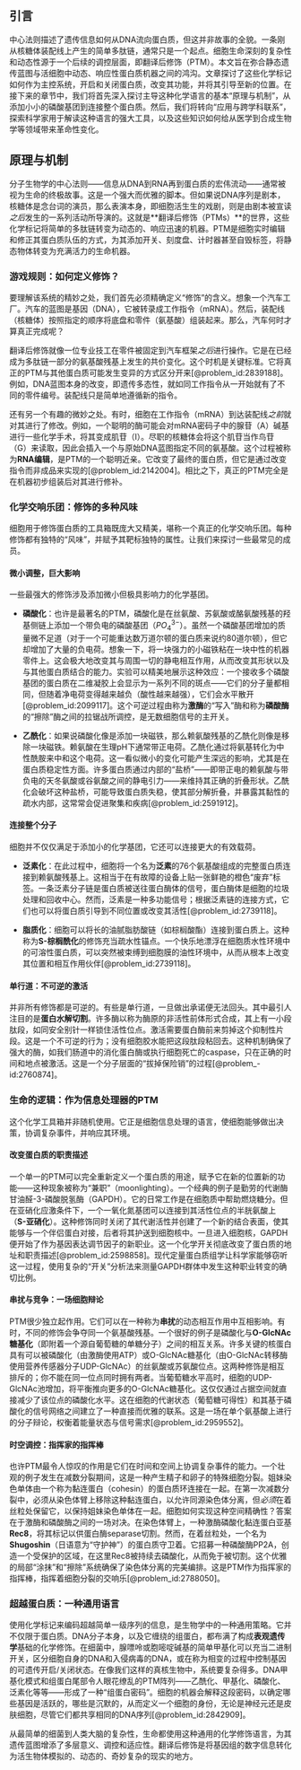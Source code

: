 ## 引言
中心法则描述了遗传信息如何从DNA流向蛋白质，但这并非故事的全貌。一条刚从核糖体装配线上产生的简单多肽链，通常只是一个起点。细胞生命深刻的复杂性和动态性源于一个后续的调控层面，即翻译后修饰（PTM）。本文旨在弥合静态遗传蓝图与活细胞中动态、响应性蛋白质机器之间的鸿沟。文章探讨了这些化学标记如何作为主控系统，开启和关闭蛋白质，改变其功能，并将其引导至新的位置。在接下来的章节中，我们将首先深入探讨主导这种化学语言的基本“原理与机制”，从添加小小的磷酸基团到连接整个蛋白质。然后，我们将转向“应用与跨学科联系”，探索科学家用于解读这种语言的强大工具，以及这些知识如何给从医学到合成生物学等领域带来革命性变化。

## 原理与机制

分子生物学的中心法则——信息从DNA到RNA再到蛋白质的宏伟流动——通常被视为生命的终极故事。这是一个强大而优雅的脚本。但如果说DNA序列是剧本，核糖体是念台词的演员，那么表演本身，即细胞活生生的戏剧，则是由剧本被宣读*之后*发生的一系列活动所导演的。这就是**翻译后修饰（PTMs）**的世界，这些化学标记将简单的多肽链转变为动态的、响应迅速的机器。PTM是细胞实时编辑和修正其蛋白质队伍的方式，为其添加开关、刻度盘、计时器甚至自毁标签，将静态物体转变为充满活力的生命机器。

### 游戏规则：如何定义修饰？

要理解该系统的精妙之处，我们首先必须精确定义“修饰”的含义。想象一个汽车工厂。汽车的蓝图是基因（DNA），它被转录成工作指令（mRNA）。然后，装配线（核糖体）按照指定的顺序将底盘和零件（氨基酸）组装起来。那么，汽车何时才算真正完成呢？

翻译后修饰就像一位专业技工在零件被固定到汽车框架*之后*进行操作。它是在已经成为多肽链一部分的氨基酸残基上发生的共价变化。这个时机是关键标准。它将真正的PTM与其他蛋白质可能发生变异的方式区分开来[@problem_id:2839188]。例如，DNA蓝图本身的改变，即遗传多态性，就如同工作指令从一开始就有了不同的零件编号。装配线只是简单地遵循新的指令。

还有另一个有趣的微妙之处。有时，细胞在工作指令（mRNA）到达装配线*之前*就对其进行了修改。例如，一个聪明的酶可能会对mRNA密码子中的腺苷（A）碱基进行一些化学手术，将其变成肌苷（I）。尽职的核糖体会将这个肌苷当作鸟苷（G）来读取，因此会插入一个与原始DNA蓝图指定不同的氨基酸。这个过程被称为**RNA编辑**，是PTM的一个聪明近亲。它改变了最终的蛋白质，但它是通过改变指令而非成品来实现的[@problem_id:2142004]。相比之下，真正的PTM完全是在机器初步组装后对其进行修补。

### 化学交响乐团：修饰的多种风味

细胞用于修饰蛋白质的工具箱既庞大又精美，堪称一个真正的化学交响乐团。每种修饰都有独特的“风味”，并赋予其靶标独特的属性。让我们来探讨一些最常见的成员。

#### 微小调整，巨大影响

一些最强大的修饰涉及添加微小但极具影响力的化学基团。

*   **磷酸化**：也许是最著名的PTM，磷酸化是在丝氨酸、苏氨酸或酪氨酸残基的羟基侧链上添加一个带负电的磷酸基团（$PO_4^{3-}$）。虽然一个磷酸基团增加的质量微不足道（对于一个可能重达数万道尔顿的蛋白质来说约80道尔顿），但它却增加了大量的负电荷。想象一下，将一块强力的小磁铁粘在一块中性的机器零件上。这会极大地改变其与周围一切的静电相互作用，从而改变其形状以及与其他蛋白质结合的能力。实验可以精美地展示这种效应：一个接收多个磷酸基团的蛋白质在二维凝胶上会显示为一系列不同的斑点——它们的分子量都相同，但随着净电荷变得越来越负（酸性越来越强），它们会水平散开[@problem_id:2099117]。这个可逆过程由称为**激酶**的“写入”酶和称为**磷酸酶**的“擦除”酶之间的拉锯战所调控，是无数细胞信号的主开关。

*   **乙酰化**：如果说磷酸化像是添加一块磁铁，那么赖氨酸残基的乙酰化则像是移除一块磁铁。赖氨酸在生理pH下通常带正电荷。乙酰化通过将氨基转化为中性酰胺来中和这个电荷。这一看似微小的变化可能产生深远的影响，尤其是在蛋白质稳定性方面。许多蛋白质通过内部的“盐桥”——即带正电的赖氨酸与带负电的天冬氨酸或谷氨酸之间的静电引力——来维持其正确的折叠形状。乙酰化会破坏这种盐桥，可能导致蛋白质失稳，使其部分解折叠，并暴露其黏性的疏水内部，这常常会促进聚集和疾病[@problem_id:2591912]。

#### 连接整个分子

细胞并不仅仅满足于添加小的化学基团，它还可以连接更大的有效载荷。

*   **泛素化**：在此过程中，细胞将一个名为**泛素**的76个氨基酸组成的完整蛋白质连接到赖氨酸残基上。这相当于在有故障的设备上贴一张鲜艳的橙色“废弃”标签。一条泛素分子链是蛋白质被送往蛋白酶体的信号，蛋白酶体是细胞的垃圾处理和回收中心。然而，泛素是一种多功能信号；根据泛素链的连接方式，它们也可以将蛋白质引导到不同位置或改变其活性[@problem_id:2739118]。

*   **脂质化**：细胞可以将长的油腻脂肪酸链（如棕榈酸酯）连接到蛋白质上。这种称为**S-棕榈酰化**的修饰充当疏水性锚点。一个快乐地漂浮在细胞质水性环境中的可溶性蛋白质，可以突然被束缚到细胞膜的油性环境中，从而从根本上改变其位置和相互作用伙伴[@problem_id:2739118]。

#### 单行道：不可逆的激活

并非所有修饰都是可逆的。有些是单行道，一旦做出承诺便无法回头。其中最引人注目的是**蛋白水解切割**。许多酶以称为酶原的非活性前体形式合成，其上有一小段肽段，如同安全别针一样锁住活性位点。激活需要蛋白酶前来剪掉这个抑制性片段。这是一个不可逆的行为；没有细胞胶水能把这段肽段粘回去。这种机制确保了强大的酶，如我们肠道中的消化蛋白酶或执行细胞死亡的caspase，只在正确的时间和地点被激活。这是一个分子层面的“拔掉保险销”的过程[@problem_-id:2760874]。

### 生命的逻辑：作为信息处理器的PTM

这个化学工具箱并非随机使用。它正是细胞信息处理的语言，使细胞能够做出决策，协调复杂事件，并响应其环境。

#### 改变蛋白质的职责描述

一个单一的PTM可以完全重新定义一个蛋白质的用途，赋予它在新的位置新的功能——这种现象被称为“兼职”（moonlighting）。一个经典的例子是勤劳的代谢酶甘油醛-3-磷酸脱氢酶（GAPDH）。它的日常工作是在细胞质中帮助燃烧糖分。但在亚硝化应激条件下，一个一氧化氮基团可以连接到其活性位点的半胱氨酸上（**S-亚硝化**）。这种修饰同时关闭了其代谢活性并创建了一个新的结合表面，使其能够与一个伴侣蛋白对接，后者将其护送到细胞核中。一旦进入细胞核，GAPDH便开始了作为基因表达调节因子的新职业。这一个化学开关彻底改变了蛋白质的地址和职责描述[@problem_id:2598858]。现代定量蛋白质组学让科学家能够窃听这一过程，使用复杂的“开关”分析法来测量GAPDH群体中发生这种职业转变的确切比例。

#### 串扰与竞争：一场细胞辩论

PTM很少独立起作用。它们可以在一种称为**串扰**的动态相互作用中互相影响。有时，不同的修饰会争夺同一个氨基酸残基。一个很好的例子是磷酸化与**O-GlcNAc糖基化**（即附着一个源自葡萄糖的单糖分子）之间的相互关系。许多关键的核蛋白具有可以被磷酸化（由激酶使用ATP）或O-GlcNAc糖基化（由O-GlcNAc转移酶使用营养传感器分子UDP-GlcNAc）的丝氨酸或苏氨酸位点。这两种修饰是相互排斥的；你不能在同一位点同时拥有两者。当葡萄糖水平高时，细胞的UDP-GlcNAc池增加，将平衡推向更多的O-GlcNAc糖基化。这仅仅通过占据空间就直接减少了该位点的磷酸化水平。这在细胞的代谢状态（葡萄糖可得性）和其基于磷酸化的信号网络之间建立了一种直接而优雅的联系。这是一场在单个氨基酸上进行的分子辩论，权衡着能量状态与信号需求[@problem_id:2959552]。

#### 时空调控：指挥家的指挥棒

也许PTM最令人惊叹的作用是它们在时间和空间上协调复杂事件的能力。一个壮观的例子发生在减数分裂期间，这是一种产生精子和卵子的特殊细胞分裂。姐妹染色单体由一个称为黏连蛋白（cohesin）的蛋白质环连接在一起。在第一次减数分裂中，必须从染色体臂上移除这种黏连蛋白，以允许同源染色体分离，但*必须*在着丝粒处保留它，以保持姐妹染色单体在一起。细胞如何实现这种空间精确性？答案在于激酶和磷酸酶之间的一场对决。在染色体臂上，一种激酶磷酸化黏连蛋白亚基**Rec8**，将其标记以供蛋白酶separase切割。然而，在着丝粒处，一个名为**Shugoshin**（日语意为“守护神”）的蛋白质守卫着。它招募一种磷酸酶PP2A，创造一个受保护的区域，在这里Rec8被持续去磷酸化，从而免于被切割。这个优雅的局部“涂抹”和“擦除”系统确保了染色体分离的完美编排。这是PTM作为指挥家的指挥棒，指挥着细胞分裂的交响乐[@problem_id:2788050]。

### 超越蛋白质：一种通用语言

使用化学标记来编码超越简单一级序列的信息，是生物学中的一种通用策略。它并不仅限于蛋白质。DNA分子本身，以及它缠绕的组蛋白，都布满了构成**表观遗传学**基础的化学修饰。在细菌中，腺嘌呤或胞嘧啶碱基的简单甲基化可以充当二进制开关，区分细胞自身的DNA和入侵病毒的DNA，或在称为相变的过程中控制基因的可遗传开启/关闭状态。在像我们这样的真核生物中，系统要复杂得多。DNA甲基化模式和组蛋白尾部令人眼花缭乱的PTM阵列——乙酰化、甲基化、磷酸化、泛素化等等——形成了一种“组蛋白密码”。细胞的机器会解释这段密码，以确定哪些基因是活跃的，哪些是沉默的，从而定义一个细胞的身份，无论是神经元还是皮肤细胞，尽管它们都共享相同的DNA序列[@problem_id:2842909]。

从最简单的细菌到人类大脑的复杂性，生命都使用这种通用的化学修饰语言，为其遗传蓝图增添了多层意义、调控和适应性。翻译后修饰是将基因组的数字信息转化为活生物体模拟的、动态的、奇妙复杂的现实的地方。


